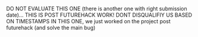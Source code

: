 DO NOT EVALUATE THIS ONE (there is another one with right submission date)... THIS IS POST FUTUREHACK WORK!
DONT DISQUALIFIY US BASED ON TIMESTAMPS IN THIS ONE, we just worked on the project post futurehack (and solve the main bug)


